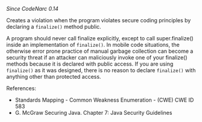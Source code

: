 
*Since CodeNarc 0.14*

Creates a violation when the program violates secure coding principles by declaring a `finalize()` method public.

A program should never call finalize explicitly, except to call super.finalize() inside an implementation of `finalize()`.
In mobile code situations, the otherwise error prone practice of manual garbage collection can become a security threat
if an attacker can maliciously invoke one of your finalize() methods because it is declared with public access. If
you are using `finalize()` as it was designed, there is no reason to declare `finalize()` with anything other than protected
access.

References:
  * Standards Mapping - Common Weakness Enumeration - (CWE) CWE ID 583
  * G. McGraw Securing Java. Chapter 7: Java Security Guidelines
